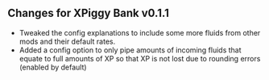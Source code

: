 ## Changes for XPiggy Bank v0.1.1

* Tweaked the config explanations to include some more
  fluids from other mods and their default rates.
* Added a config option to only pipe amounts of incoming 
  fluids that equate to full amounts of XP so that XP is
  not lost due to rounding errors (enabled by default)
